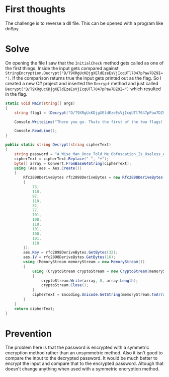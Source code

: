 # First thoughts
The challenge is to reverse a dll file. This can be opened with a program like dnSpy.

# Solve
On opening the file I saw that the `InitialCheck` method gets called as one of the first things. Inside the input gets compared against `StringEncryption.Decrypt("D/T9XRgUcKDjgXEldEzeEsVjIcqUTl7047pPaw7DZ9I=")`. If the comparison returns true the input gets printed out as the flag. So I created a new C# project and inserted the `Decrypt` method and just called `Decrypt("D/T9XRgUcKDjgXEldEzeEsVjIcqUTl7047pPaw7DZ9I=")` which resulted in the flag.

```csharp
static void Main(string[] args)
{
	string flag1 = (Decrypt("D/T9XRgUcKDjgXEldEzeEsVjIcqUTl7047pPaw7DZ9I="));

	Console.WriteLine("There you go. Thats the first of the two flags! CSCG{{{0}}}", flag1);

	Console.ReadLine();
}

public static string Decrypt(string cipherText)
{
	string password = "A_Wise_Man_Once_Told_Me_Obfuscation_Is_Useless_Anyway";
	cipherText = cipherText.Replace(" ", "+");
	byte[] array = Convert.FromBase64String(cipherText);
	using (Aes aes = Aes.Create())
	{
		Rfc2898DeriveBytes rfc2898DeriveBytes = new Rfc2898DeriveBytes(password, new byte[]
		{
			73,
			118,
			97,
			110,
			32,
			77,
			101,
			100,
			118,
			101,
			100,
			101,
			118
		});
		aes.Key = rfc2898DeriveBytes.GetBytes(32);
		aes.IV = rfc2898DeriveBytes.GetBytes(16);
		using (MemoryStream memoryStream = new MemoryStream())
		{
			using (CryptoStream cryptoStream = new CryptoStream(memoryStream, aes.CreateDecryptor(), CryptoStreamMode.Write))
			{
				cryptoStream.Write(array, 0, array.Length);
				cryptoStream.Close();
			}
			cipherText = Encoding.Unicode.GetString(memoryStream.ToArray());
		}
	}
	return cipherText;
}
```

# Prevention
The problem here is that the password is encrypted with a symmetric encryption method rather than an unsymmetric method. Also it isn't good to compare the input to the decrypted password. It would be much better to encrypt the input and compare that to the encrypted password. Altough that doesn't change anything when used with a symmetric encryption method.